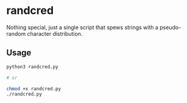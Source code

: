 # randcred

Nothing special, just a single script that spews strings with a pseudo-random
character distribution.

## Usage
```bash
python3 randcred.py

# or

chmod +x randcred.py
./randcred.py
```
